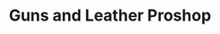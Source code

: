 ---
title: "Guns and Leather Proshop"
url: /hendersonville/guns-and-leather-proshop/
shop: Waffen
---